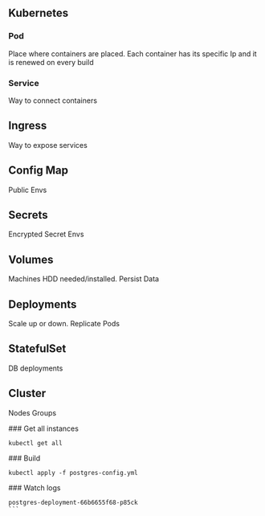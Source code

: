 
## Kubernetes

### Pod

Place where containers are placed. Each container has its specific Ip and it is renewed on every build

### Service

Way to connect containers

## Ingress

Way to expose services

## Config Map

Public Envs

## Secrets

Encrypted Secret Envs

## Volumes

Machines HDD needed/installed.
Persist Data

## Deployments

Scale up or down.
Replicate Pods

## StatefulSet

DB deployments

## Cluster

Nodes Groups

### Get all instances

```
kubectl get all
```

### Build

```
kubectl apply -f postgres-config.yml
```

### Watch logs

````
postgres-deployment-66b6655f68-p85ck
```
